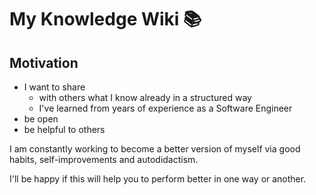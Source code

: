 # My Knowledge Wiki 📚

## **Motivation**

- I want to share
  - with others what I know already in a structured way
  - I've learned from years of experience as a Software Engineer
- be open
- be helpful to others

I am constantly working to become a better version of myself via good habits, self-improvements and autodidactism.

I'll be happy if this will help you to perform better in one way or another.
